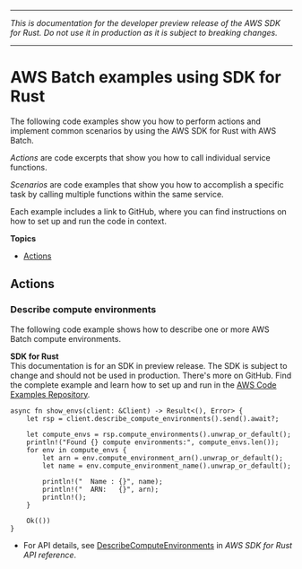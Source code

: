 --------

 *This is documentation for the developer preview release of the AWS SDK for Rust\. Do not use it in production as it is subject to breaking changes\.* 

--------

# AWS Batch examples using SDK for Rust<a name="rust_batch_code_examples"></a>

The following code examples show you how to perform actions and implement common scenarios by using the AWS SDK for Rust with AWS Batch\.

*Actions* are code excerpts that show you how to call individual service functions\.

*Scenarios* are code examples that show you how to accomplish a specific task by calling multiple functions within the same service\.

Each example includes a link to GitHub, where you can find instructions on how to set up and run the code in context\.

**Topics**
+ [Actions](#actions)

## Actions<a name="actions"></a>

### Describe compute environments<a name="batch_DescribeComputeEnvironments_rust_topic"></a>

The following code example shows how to describe one or more AWS Batch compute environments\.

**SDK for Rust**  
This documentation is for an SDK in preview release\. The SDK is subject to change and should not be used in production\.
 There's more on GitHub\. Find the complete example and learn how to set up and run in the [AWS Code Examples Repository](https://github.com/awsdocs/aws-doc-sdk-examples/tree/main/rust_dev_preview/batch#code-examples)\. 
  

```
async fn show_envs(client: &Client) -> Result<(), Error> {
    let rsp = client.describe_compute_environments().send().await?;

    let compute_envs = rsp.compute_environments().unwrap_or_default();
    println!("Found {} compute environments:", compute_envs.len());
    for env in compute_envs {
        let arn = env.compute_environment_arn().unwrap_or_default();
        let name = env.compute_environment_name().unwrap_or_default();

        println!("  Name : {}", name);
        println!("  ARN:   {}", arn);
        println!();
    }

    Ok(())
}
```
+  For API details, see [DescribeComputeEnvironments](https://docs.rs/releases/search?query=aws-sdk) in *AWS SDK for Rust API reference*\. 